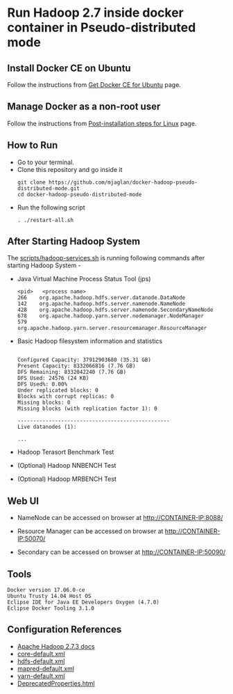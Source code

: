 # Run Hadoop 2.7 inside docker container in Pseudo-distributed mode

## Install Docker CE on Ubuntu

Follow the instructions from [Get Docker CE for Ubuntu](https://docs.docker.com/engine/installation/linux/docker-ce/ubuntu/) page.


## Manage Docker as a non-root user

Follow the instructions from [Post-installation steps for Linux](https://docs.docker.com/engine/installation/linux/linux-postinstall/#manage-docker-as-a-non-root-user) page.


## How to Run
- Go to your terminal.
- Clone this repository and go inside it
	```
	git clone https://github.com/mjaglan/docker-hadoop-pseudo-distributed-mode.git
	cd docker-hadoop-pseudo-distributed-mode
	```
- Run the following script
	```
	. ./restart-all.sh
	```


## After Starting Hadoop System
The [scripts/hadoop-services.sh](scripts/hadoop-services.sh) is running following commands after starting Hadoop System - 

- Java Virtual Machine Process Status Tool (jps)
	```
   <pid>   <process name>
	266    org.apache.hadoop.hdfs.server.datanode.DataNode
	142    org.apache.hadoop.hdfs.server.namenode.NameNode
	428    org.apache.hadoop.hdfs.server.namenode.SecondaryNameNode
	678    org.apache.hadoop.yarn.server.nodemanager.NodeManager
	579    org.apache.hadoop.yarn.server.resourcemanager.ResourceManager
	```

- Basic Hadoop filesystem information and statistics
	```
	
	Configured Capacity: 37912903680 (35.31 GB)
	Present Capacity: 8332066816 (7.76 GB)
	DFS Remaining: 8332042240 (7.76 GB)
	DFS Used: 24576 (24 KB)
	DFS Used%: 0.00%
	Under replicated blocks: 0
	Blocks with corrupt replicas: 0
	Missing blocks: 0
	Missing blocks (with replication factor 1): 0
	
	-------------------------------------------------
	Live datanodes (1):
	
	...
	```
 
- Hadoop Terasort Benchmark Test

- (Optional) Hadoop NNBENCH Test

- (Optional) Hadoop MRBENCH Test


## Web UI

- NameNode can be accessed on browser at [http://CONTAINER-IP:8088/](http://0.0.0.0:8088/)

- Resource Manager can be accessed on browser at [http://CONTAINER-IP:50070/](http://0.0.0.0:50070/)

- Secondary can be accessed on browser at [http://CONTAINER-IP:50090/](http://0.0.0.0:50090/)


## Tools
```
Docker version 17.06.0-ce
Ubuntu Trusty 14.04 Host OS
Eclipse IDE for Java EE Developers Oxygen (4.7.0)
Eclipse Docker Tooling 3.1.0
```


## Configuration References
- [Apache Hadoop 2.7.3 docs](https://hadoop.apache.org/docs/r2.7.3/)
- [core-default.xml](https://hadoop.apache.org/docs/r2.7.3/hadoop-project-dist/hadoop-common/core-default.xml)
- [hdfs-default.xml](https://hadoop.apache.org/docs/r2.7.3/hadoop-project-dist/hadoop-hdfs/hdfs-default.xml)
- [mapred-default.xml](https://hadoop.apache.org/docs/r2.7.3/hadoop-mapreduce-client/hadoop-mapreduce-client-core/mapred-default.xml)
- [yarn-default.xml](https://hadoop.apache.org/docs/r2.7.3/hadoop-yarn/hadoop-yarn-common/yarn-default.xml)
- [DeprecatedProperties.html](https://hadoop.apache.org/docs/r2.7.3/hadoop-project-dist/hadoop-common/DeprecatedProperties.html)

